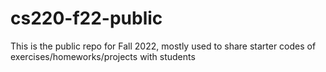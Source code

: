 # cs220-f22-public

This is the public repo for Fall 2022, mostly used to share starter codes of exercises/homeworks/projects with students
